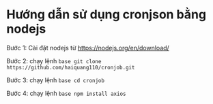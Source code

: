 # Hướng dẫn sử dụng cronjson bằng nodejs

Bước 1: Cài đặt nodejs từ <a href="https://nodejs.org/en/download/">https://nodejs.org/en/download/</a>

Bước 2: chạy lệnh ```base git clone https://github.com/haiquang110/cronjob.git```

Bước 3: chạy lệnh ```base cd cronjob```

Bước 4: chạy lệnh ```base npm install axios```
